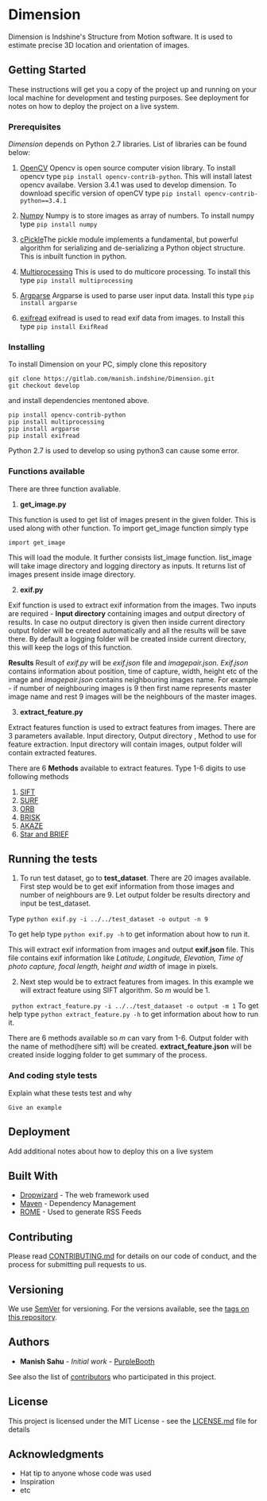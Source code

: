 # Dimension

Dimension is Indshine's Structure from Motion software. It is used to estimate
precise 3D location and orientation of images. 

## Getting Started

These instructions will get you a copy of the project up and running on your 
local machine for development and testing purposes. See deployment for notes on 
how to deploy the project on a live system.

### Prerequisites

*Dimension* depends on Python 2.7 libraries. List of libraries can be found below:
1.  [OpenCV](https://opencv.org/) Opencv is open source computer vision library.
To install opencv type ```pip install opencv-contrib-python```. This will install latest
opencv availabe. Version 3.4.1 was used to develop dimension. To download specific
version of openCV type ```pip install opencv-contrib-python==3.4.1 ```

2.  [Numpy](http://www.numpy.org/) Numpy is to store images as array of numbers.
To install numpy type ```pip install numpy```

3.  [cPickle](https://docs.python.org/2/library/pickle.html)The pickle module 
implements a fundamental, but powerful algorithm for serializing and 
de-serializing a Python object structure. This is inbuilt function in python.

4.  [Multiprocessing](https://docs.python.org/2/library/multiprocessing.html) 
This is used to do multicore processing. To install this type
```pip install multiprocessing```

5. [Argparse](https://docs.python.org/2.7/library/argparse.html)
Argparse is used to parse user input data. Install this type 
```pip install argparse```

6. [exifread](https://github.com/ianare/exif-py)
exifread is used to read exif data from images. to Install this type
```pip install ExifRead```


### Installing

To install Dimension on your PC, simply clone this repository 
``` 
git clone https://gitlab.com/manish.indshine/Dimension.git
git checkout develop
```
and install dependencies mentoned above.
```
pip install opencv-contrib-python
pip install multiprocessing
pip install argparse
pip install exifread
```
Python 2.7 is used to develop so using python3 
can cause some error.

### Functions available
There are three function avaliable.

1. **get_image.py**

This function is used to get list of images present in the given folder. This is 
used along with other function. To import get_image function simply type 

```import get_image```

This will load the module. It further consists list_image
function. list_image will take image directory and logging directory as inputs.
It returns list of images present inside image directory.

2. **exif.py**

Exif function is used to extract exif information from the images. Two inputs are 
required - **Input directory** containing images and output directory of results.
In case no output directory is given then inside current directory output folder
will be created automatically and all the results will be save there. By default
a logging folder will be created inside current directory, this will keep the logs 
of this function.

**Results**
Result of *exif.py* will be *exif.json* file and *imagepair.json*. *Exif.json* contains information about 
position, time of capture, width, height etc of the image and *imagepair.json* contains neighbouring images name.
For example - if number of neighbouring images is 9 then first name represents master image name and rest 9 images will be 
the neighbours of the master images.

3. **extract_feature.py**

Extract features function is used to extract features from images. There are 3 
parameters available. Input directory, Output directory , 
Method to use for feature extraction. Input directory will contain images,
output folder will contain extracted features. 

There are 6 **Methods** available to extract features. Type 1-6 digits to use 
following methods
1. [SIFT](http://opencv-python-tutroals.readthedocs.io/en/latest/py_tutorials/py_feature2d/py_sift_intro/py_sift_intro.html)
2. [SURF](https://docs.opencv.org/3.4/df/dd2/tutorial_py_surf_intro.html)
3. [ORB](http://opencv-python-tutroals.readthedocs.io/en/latest/py_tutorials/py_feature2d/py_orb/py_orb.html)
4. [BRISK](https://docs.opencv.org/3.0-beta/modules/features2d/doc/feature_detection_and_description.html)
5. [AKAZE](https://docs.opencv.org/3.0-beta/modules/features2d/doc/feature_detection_and_description.html)
6. [Star and BRIEF](https://docs.opencv.org/3.0-beta/doc/py_tutorials/py_feature2d/py_brief/py_brief.html)


## Running the tests

1. To run test dataset, go to **test_dataset**. There are 20 images available.
First step would be to get exif information from those images and number of neighbours are 9.
Let output folder be results directory and input be test_dataset.


Type ```python exif.py -i ../../test_dataset -o output -n 9```


To get help type ```python exif.py -h``` to get information about how to run it.


This will extract exif information from images and output **exif.json** file.
This file contains exif information like *Latitude, Longitude, Elevation, Time of photo capture,
focal length, height and width* of image in pixels.

2. Next step would be to extract features from images. In this example we will 
extract feature using SIFT algorithm. So *m* would be 1. 


``` python extract_feature.py -i ../../test_dataaset -o output -m 1```
To get help type ```python extract_feature.py -h``` to get information about how to run it.

There are 6 methods available so *m* can vary from 1-6.
Output folder with the name of method(here sift) will be created. **extract_feature.json** 
will be created inside logging folder to get summary of the process.

### And coding style tests

Explain what these tests test and why

```
Give an example
```

## Deployment

Add additional notes about how to deploy this on a live system

## Built With

* [Dropwizard](http://www.dropwizard.io/1.0.2/docs/) - The web framework used
* [Maven](https://maven.apache.org/) - Dependency Management
* [ROME](https://rometools.github.io/rome/) - Used to generate RSS Feeds

## Contributing

Please read [CONTRIBUTING.md](https://gist.github.com/PurpleBooth/b24679402957c63ec426) for details on our code of conduct, and the process for submitting pull requests to us.

## Versioning

We use [SemVer](http://semver.org/) for versioning. For the versions available, see the [tags on this repository](https://github.com/your/project/tags). 

## Authors

* **Manish Sahu** - *Initial work* - [PurpleBooth](https://github.com/PurpleBooth)

See also the list of [contributors](https://github.com/your/project/contributors) who participated in this project.

## License

This project is licensed under the MIT License - see the [LICENSE.md](LICENSE.md) file for details

## Acknowledgments

* Hat tip to anyone whose code was used
* Inspiration
* etc

